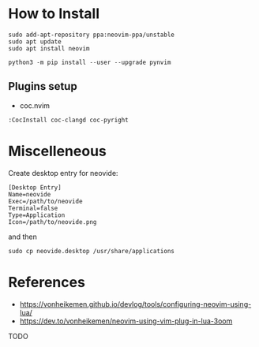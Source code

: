 # How to Install

```shell
sudo add-apt-repository ppa:neovim-ppa/unstable
sudo apt update
sudo apt install neovim

python3 -m pip install --user --upgrade pynvim
```

## Plugins setup

- coc.nvim
```
:CocInstall coc-clangd coc-pyright
```

# Miscelleneous

Create desktop entry for neovide:
```
[Desktop Entry]
Name=neovide
Exec=/path/to/neovide
Terminal=false
Type=Application
Icon=/path/to/neovide.png
```

and then
```shell
sudo cp neovide.desktop /usr/share/applications
```

# References

- https://vonheikemen.github.io/devlog/tools/configuring-neovim-using-lua/
- https://dev.to/vonheikemen/neovim-using-vim-plug-in-lua-3oom

TODO
